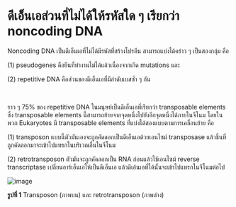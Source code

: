 # ดีเอ็นเอส่วนที่ไม่ได้ให้รหัสใด ๆ เรียกว่า noncoding DNA

Noncoding DNA เป็นดีเอ็นเอที่ไม่ได้มีรหัสที่สร้างโปรตีน สามารถแบ่งได้คร่าว ๆ เป็นสองกลุ่ม คือ 

(1) pseudogenes คือยีนที่ทำงานไม่ได้แล้วเนื่องจากเกิด mutations และ 

(2) repetitive DNA คือส่วนของดีเอ็นเอที่มีลำดับเบสซ้ำ ๆ กัน

</br>

ราว ๆ 75% ของ repetitive DNA ในมนุษย์เป็นดีเอ็นเอที่เรียกว่า transposable elements ซึ่ง transposable elements นี้สามารถย้ายจากจุดหนึ่งไปยังอีกจุดหนึ่งได้ภายในจีโนม โดยในพวก Eukaryotes มี transposable elements ที่แบ่งได้สองแบบตามการเคลื่อนย้าย คือ 

(1)	transposon แบบนี้ตัวมันเองจะถูกคัดลอกเป็นดีเอ็นเอด้วยเอนไซม์ transposase แล้วชิ้นที่ถูกคัดลอกมาจะเข้าไปแทรกในบริเวณอื่นในจีโนม

(2)	retrotransposon ตัวมันจะถูกคัดลอกเป็น RNA ก่อนแล้วใช้เอนไซม์ reverse transcriptase เปลี่ยนอาร์เอ็นเอให้เป็นดีเอ็นเอ แล้วดีเอ้นเอที่ได้นั้นจะเข้าไปแทรกในจีโนมต่อไป
 

 
![image](https://github.com/mdetcharoen/etc/assets/70691598/9e099aeb-a66a-4a78-8b2b-02079e55edd6)

**รูปที่ 1** Transposon (ภาพบน) และ retrotransposon (ภาพล่าง)

